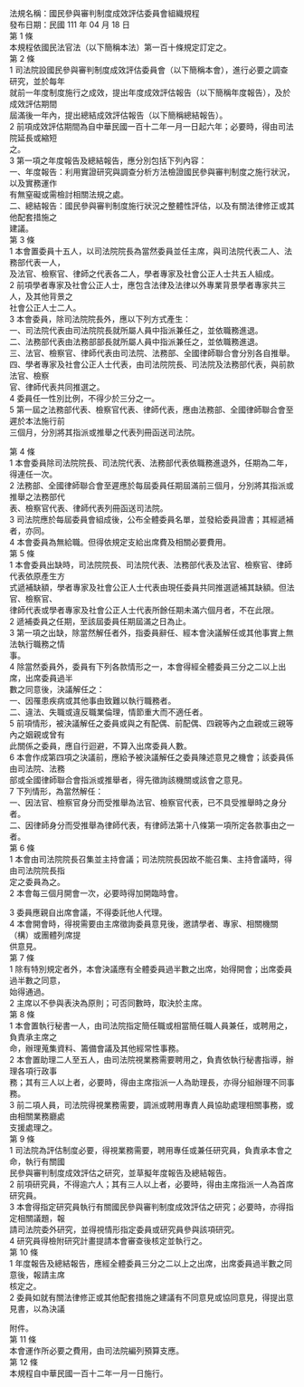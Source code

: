 法規名稱：國民參與審判制度成效評估委員會組織規程  
發布日期：民國 111 年 04 月 18 日  
第 1 條  
本規程依國民法官法（以下簡稱本法）第一百十條規定訂定之。  
第 2 條  
1 司法院設國民參與審判制度成效評估委員會（以下簡稱本會），進行必要之調查研究，並於每年  
就前一年度制度施行之成效，提出年度成效評估報告（以下簡稱年度報告），及於成效評估期間  
屆滿後一年內，提出總結成效評估報告（以下簡稱總結報告）。  
2 前項成效評估期間為自中華民國一百十二年一月一日起六年；必要時，得由司法院延長或縮短  
之。  
3 第一項之年度報告及總結報告，應分別包括下列內容：  
一、年度報告：利用實證研究與調查分析方法檢證國民參與審判制度之施行狀況，以及實務運作  
有無窒礙或需檢討相關法規之處。  
二、總結報告：國民參與審判制度施行狀況之整體性評估，以及有關法律修正或其他配套措施之  
建議。  
第 3 條  
1 本會置委員十五人，以司法院院長為當然委員並任主席，與司法院代表二人、法務部代表一人，  
及法官、檢察官、律師之代表各二人，學者專家及社會公正人士共五人組成。  
2 前項學者專家及社會公正人士，應包含法律及法律以外專業背景學者專家共三人，及其他背景之  
社會公正人士二人。  
3 本會委員，除司法院院長外，應以下列方式產生：  
一、司法院代表由司法院院長就所屬人員中指派兼任之，並依職務進退。  
二、法務部代表由法務部部長就所屬人員中指派兼任之，並依職務進退。  
三、法官、檢察官、律師代表由司法院、法務部、全國律師聯合會分別各自推舉。  
四、學者專家及社會公正人士代表，由司法院院長、司法院及法務部代表，與前款法官、檢察  
官、律師代表共同推選之。  
4 委員任一性別比例，不得少於三分之一。  
5 第一屆之法務部代表、檢察官代表、律師代表，應由法務部、全國律師聯合會至遲於本法施行前  
三個月，分別將其指派或推舉之代表列冊函送司法院。  


第 4 條  
1 本會委員除司法院院長、司法院代表、法務部代表依職務進退外，任期為二年，得連任一次。  
2 法務部、全國律師聯合會至遲應於每屆委員任期屆滿前三個月，分別將其指派或推舉之法務部代  
表、檢察官代表、律師代表列冊函送司法院。  
3 司法院應於每屆委員會組成後，公布全體委員名單，並發給委員證書；其經遞補者，亦同。  
4 本會委員為無給職。但得依規定支給出席費及相關必要費用。  
第 5 條  
1 本會委員出缺時，司法院院長、司法院代表、法務部代表及法官、檢察官、律師代表依原產生方  
式遞補缺額，學者專家及社會公正人士代表由現任委員共同推選遞補其缺額。但法官、檢察官、  
律師代表或學者專家及社會公正人士代表所餘任期未滿六個月者，不在此限。  
2 遞補委員之任期，至該屆委員任期屆滿之日為止。  
3 第一項之出缺，除當然解任者外，指委員辭任、經本會決議解任或其他事實上無法執行職務之情  
事。  
4 除當然委員外，委員有下列各款情形之一，本會得經全體委員三分之二以上出席，出席委員過半  
數之同意後，決議解任之：  
一、因罹患疾病或其他事由致難以執行職務者。  
二、違法、失職或違反職業倫理，情節重大而不適任者。  
5 前項情形，被決議解任之委員或與之有配偶、前配偶、四親等內之血親或三親等內之姻親或曾有  
此關係之委員，應自行迴避，不算入出席委員人數。  
6 本會作成第四項之決議前，應給予被決議解任之委員陳述意見之機會；該委員係由司法院、法務  
部或全國律師聯合會指派或推舉者，得先徵詢該機關或該會之意見。  
7 下列情形，為當然解任：  
一、因法官、檢察官身分而受推舉為法官、檢察官代表，已不具受推舉時之身分者。  
二、因律師身分而受推舉為律師代表，有律師法第十八條第一項所定各款事由之一者。  
第 6 條  
1 本會由司法院院長召集並主持會議；司法院院長因故不能召集、主持會議時，得由司法院院長指  
定之委員為之。  
2 本會每三個月開會一次，必要時得加開臨時會。  


3 委員應親自出席會議，不得委託他人代理。  
4 本會開會時，得視需要由主席徵詢委員意見後，邀請學者、專家、相關機關（構）或團體列席提  
供意見。  
第 7 條  
1 除有特別規定者外，本會決議應有全體委員過半數之出席，始得開會；出席委員過半數之同意，  
始得通過。  
2 主席以不參與表決為原則；可否同數時，取決於主席。  
第 8 條  
1 本會置執行秘書一人，由司法院指定簡任職或相當簡任職人員兼任，或聘用之，負責承主席之  
命，辦理蒐集資料、籌備會議及其他經常性事務。  
2 本會置助理二人至五人，由司法院視業務需要聘用之，負責依執行秘書指導，辦理各項行政事  
務；其有三人以上者，必要時，得由主席指派一人為助理長，亦得分組辦理不同事務。  
3 前二項人員，司法院得視業務需要，調派或聘用專責人員協助處理相關事務，或由相關業務廳處  
支援處理之。  
第 9 條  
1 司法院為評估制度必要，得視業務需要，聘用專任或兼任研究員，負責承本會之命，執行有關國  
民參與審判制度成效評估之研究，並草擬年度報告及總結報告。  
2 前項研究員，不得逾六人；其有三人以上者，必要時，得由主席指派一人為首席研究員。  
3 本會得指定研究員執行有關國民參與審判制度成效評估之研究；必要時，亦得指定相關議題，報  
請司法院委外研究，並得視情形指定委員或研究員參與該項研究。  
4 研究員得檢附研究計畫提請本會審查後核定並執行之。  
第 10 條  
1 年度報告及總結報告，應經全體委員三分之二以上之出席，出席委員過半數之同意後，報請主席  
核定之。  
2 委員如就有關法律修正或其他配套措施之建議有不同意見或協同意見，得提出意見書，以為決議  


附件。  
第 11 條  
本會運作所必要之費用，由司法院編列預算支應。  
第 12 條  
本規程自中華民國一百十二年一月一日施行。  


